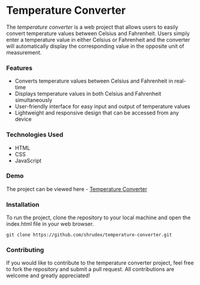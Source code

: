 # Temperature Converter
The _temperature converter_ is a web project that allows users to easily convert temperature values between Celsius and Fahrenheit. Users simply enter a temperature value in either Celsius or Fahrenheit and the converter will automatically display the corresponding value in the opposite unit of measurement.

### Features
+ Converts temperature values between Celsius and Fahrenheit in real-time
+ Displays temperature values in both Celsius and Fahrenheit simultaneously
+ User-friendly interface for easy input and output of temperature values
+ Lightweight and responsive design that can be accessed from any device

### Technologies Used
+ HTML
+ CSS
+ JavaScript

### Demo
The project can be viewed here - [Temperature Converter](https://shrudex.github.io/temperature-converter/)
### Installation
To run the project, clone the repository to your local machine and open the index.html file in your web browser.
```
git clone https://github.com/shrudex/temperature-converter.git
```

### Contributing
If you would like to contribute to the temperature converter project, feel free to fork the repository and submit a pull request. All contributions are welcome and greatly appreciated!

